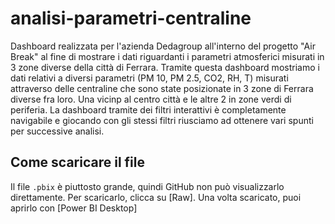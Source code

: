# analisi-parametri-centraline
Dashboard realizzata per l'azienda Dedagroup all'interno del progetto "Air Break" al fine di mostrare i dati riguardanti i parametri atmosferici misurati in 3 zone diverse della città di Ferrara. Tramite questa dashboard mostriamo i dati relativi a diversi parametri (PM 10, PM 2.5, CO2, RH, T) misurati attraverso delle centraline che sono state posizionate in 3 zone di Ferrara diverse fra loro. Una vicinp al centro città e le altre 2 in zone verdi di periferia. La dashboard tramite dei filtri interattivi è completamente navigabile e giocando con gli stessi filtri riusciamo ad ottenere vari spunti per successive analisi.
## Come scaricare il file
Il file `.pbix` è piuttosto grande, quindi GitHub non può visualizzarlo direttamente. Per scaricarlo, clicca su [Raw]. Una volta scaricato, puoi aprirlo con [Power BI Desktop]

